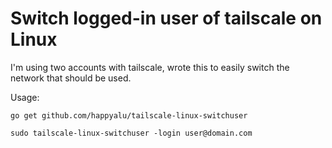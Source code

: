 # Switch logged-in user of tailscale on Linux

I'm using two accounts with tailscale, wrote this to easily switch the network that should be used.

Usage:

```
go get github.com/happyalu/tailscale-linux-switchuser

sudo tailscale-linux-switchuser -login user@domain.com
```

